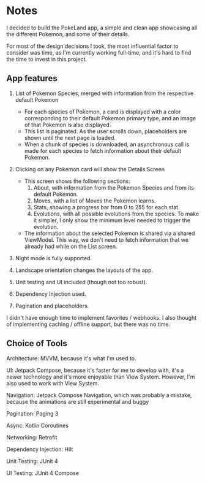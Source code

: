 # Notes

I decided to build the PokeLand app, a simple and clean app showcasing all the different Pokemon, and some of their details.

For most of the design decisions I took, the most influential factor to consider was time, as I'm currently working full-time, and it's hard to find the time to invest in this project.

## App features

1. List of Pokemon Species, merged with information from the respective default Pokemon
    - For each species of Pokemon, a card is displayed with a color corresponding to their default Pokemon primary type, and an image of that Pokemon is also displayed.
    - This list is paginated. As the user scrolls down, placeholders are shown until the next page is loaded.
    - When a chunk of species is downloaded, an asynchronous call is made for each species to fetch information about their default Pokemon.

2. Clicking on any Pokemon card will show the Details Screen
    - This screen shows the following sections:
      1. About, with information from the Pokemon Species and from its default Pokemon.
      2. Moves, with a list of Moves the Pokemon learns.
      3. Stats, showing a progress bar from 0 to 255 for each stat.
      4. Evolutions, with all possible evolutions from the species. To make it simpler, I only show the minimum level needed to trigger the evolution.
    - The information about the selected Pokemon is shared via a shared ViewModel. This way, we don't need to fetch information that we already had while on the List screen.

3. Night mode is fully supported.

4. Landscape orientation changes the layouts of the app.

5. Unit testing and UI included (though not too robust).

6. Dependency Injection used.

7. Pagination and placeholders.

I didn't have enough time to implement favorites / webhooks. I also thought of implementing caching / offline support, but there was no time.

## Choice of Tools

Architecture:
MVVM, because it's what I'm used to.

UI:
Jetpack Compose, because it's faster for me to develop with, it's a newer technology and it's more enjoyable than View System. However, I'm also used to work with View System.

Navigation:
Jetpack Compose Navigation, which was probably a mistake, because the animations are still experimental and buggy

Pagination:
Paging 3

Async:
Kotlin Coroutines

Networking:
Retrofit

Dependency Injection:
Hilt

Unit Testing:
JUnit 4

UI Testing:
JUnit 4 Compose
